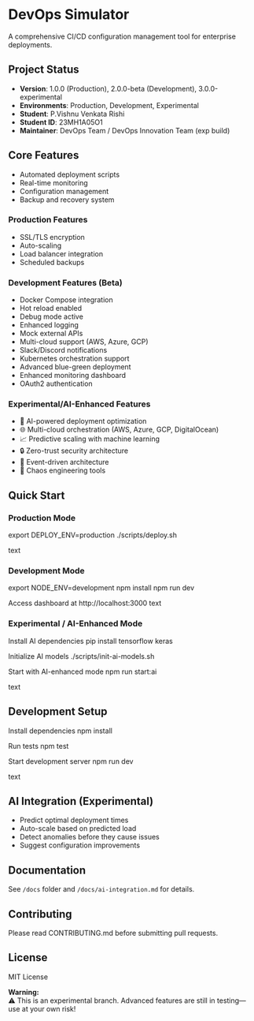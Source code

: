 # DevOps Simulator

A comprehensive CI/CD configuration management tool for enterprise deployments.

## Project Status
- **Version**: 1.0.0 (Production), 2.0.0-beta (Development), 3.0.0-experimental
- **Environments**: Production, Development, Experimental
- **Student**: P.Vishnu Venkata Rishi
- **Student ID**: 23MH1A05O1
- **Maintainer**: DevOps Team / DevOps Innovation Team (exp build)

## Core Features
- Automated deployment scripts
- Real-time monitoring
- Configuration management
- Backup and recovery system

### Production Features
- SSL/TLS encryption
- Auto-scaling
- Load balancer integration
- Scheduled backups

### Development Features (Beta)
- Docker Compose integration
- Hot reload enabled
- Debug mode active
- Enhanced logging
- Mock external APIs
- Multi-cloud support (AWS, Azure, GCP)
- Slack/Discord notifications
- Kubernetes orchestration support
- Advanced blue-green deployment
- Enhanced monitoring dashboard
- OAuth2 authentication

### Experimental/AI-Enhanced Features
- 🤖 AI-powered deployment optimization
- 🌐 Multi-cloud orchestration (AWS, Azure, GCP, DigitalOcean)
- 📈 Predictive scaling with machine learning
- 🔒 Zero-trust security architecture
- 🌊 Event-driven architecture
- 🎯 Chaos engineering tools

## Quick Start

### Production Mode
export DEPLOY_ENV=production
./scripts/deploy.sh

text

### Development Mode
export NODE_ENV=development
npm install
npm run dev

Access dashboard at http://localhost:3000
text

### Experimental / AI-Enhanced Mode
Install AI dependencies
pip install tensorflow keras

Initialize AI models
./scripts/init-ai-models.sh

Start with AI-enhanced mode
npm run start:ai

text

## Development Setup
Install dependencies
npm install

Run tests
npm test

Start development server
npm run dev

text

## AI Integration (Experimental)
- Predict optimal deployment times
- Auto-scale based on predicted load
- Detect anomalies before they cause issues
- Suggest configuration improvements

## Documentation
See `/docs` folder and `/docs/ai-integration.md` for details.

## Contributing
Please read CONTRIBUTING.md before submitting pull requests.

## License
MIT License

**Warning:**  
⚠️ This is an experimental branch. Advanced features are still in testing—use at your own risk!